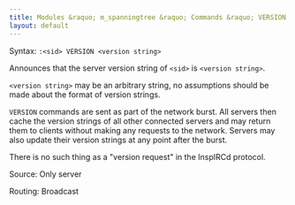 ```yaml
---
title: Modules &raquo; m_spanningtree &raquo; Commands &raquo; VERSION
layout: default
---
```


Syntax:
`:<sid> VERSION <version string>`

Announces that the server version string of `<sid>` is `<version string>`.

`<version string>` may be an arbitrary string, no assumptions should be made about the format of version strings.

`VERSION` commands are sent as part of the network burst.
All servers then cache the version strings of all other connected servers and may return them to clients without making any requests to the network. Servers may also update their version strings at any point after the burst.

There is no such thing as a "version request" in the InspIRCd protocol.

Source:
Only server

Routing:
Broadcast